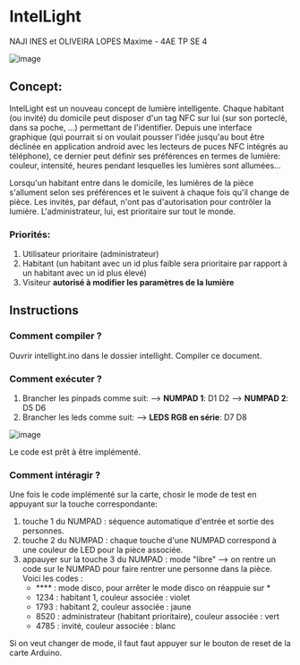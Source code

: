 # **IntelLight**
NAJI INES et OLIVEIRA LOPES Maxime - 4AE TP SE 4

![image](https://github.com/Moliveiralo/BECppObjetsConnectes/assets/133717115/c3eb05d3-3a6d-4b9f-8f24-57b10fc4de82)


## Concept:
IntelLight est un nouveau concept de lumière intelligente. Chaque habitant (ou invité) du domicile peut disposer d'un tag NFC sur lui (sur son porteclé, dans sa poche, ...) permettant de l'identifier. Depuis une interface graphique (qui pourrait si on voulait pousser l'idée jusqu'au bout être déclinée en application android avec les lecteurs de puces NFC intégrés au téléphone), ce dernier peut définir ses préférences en termes de lumière: couleur, intensité, heures pendant lesquelles les lumières sont allumées...

Lorsqu'un habitant entre dans le domicile, les lumières de la pièce s'allument selon ses préférences et le suivent à chaque fois qu'il change de pièce. Les invités, par défaut, n'ont pas d'autorisation pour contrôler la lumière. L'administrateur, lui, est prioritaire sur tout le monde.

### Priorités:
1. Utilisateur prioritaire (administrateur)
2. Habitant (un habitant avec un id plus faible sera prioritaire par rapport à un habitant avec un id plus élevé)
3. Visiteur **autorisé à modifier les paramètres de la lumière**

## Instructions
### **Comment compiler ?**
Ouvrir intellight.ino dans le dossier intellight. 
Compiler ce document.

### **Comment exécuter ?**
1) Brancher les pinpads comme suit:
--> **NUMPAD 1**: D1 D2
--> **NUMPAD 2**: D5 D6
2) Brancher les leds comme suit:
--> **LEDS RGB en série**: D7 D8

![image](https://github.com/Moliveiralo/BECppObjetsConnectes/assets/133717115/3703471c-14ca-402b-867a-5df25019ad17)

Le code est prêt à être implémenté. 

### **Comment intéragir ?**
Une fois le code implémenté sur la carte, chosir le mode de test en appuyant sur la touche correspondante:
1) touche 1 du NUMPAD : séquence automatique d'entrée et sortie des personnes.
2) touche 2 du NUMPAD : chaque touche d'une NUMPAD correspond à une couleur de LED pour la pièce associée.
3) appauyer sur la touche 3 du NUMPAD : mode "libre" --> on rentre un code sur le NUMPAD pour faire rentrer une personne dans la pièce. Voici les codes : 
   - **** : mode disco, pour arrêter le mode disco on réappuie sur *
   - 1234 : habitant 1, couleur associée : violet
   - 1793 : habitant 2, couleur associée : jaune
   - 8520 : administrateur (habitant prioritaire), couleur associée : vert
   - 4785 : invité, couleur associée : blanc 

Si on veut changer de mode, il faut faut appuyer sur le bouton de reset de la carte Arduino. 
